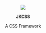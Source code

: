 <p align="center">
   <img src="https://avatars.githubusercontent.com/u/111488170?s=200&v=4">
</p>
<p align="center"><b>JKCSS</b></p>
<p align="center">A CSS Framework</p>




